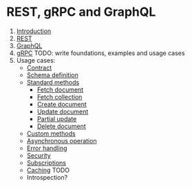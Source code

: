 # REST, gRPC and GraphQL

1. [Introduction](apis_introduction.md)
2. [REST](rest.md)
3. [GraphQL](graphql.md)
4. [gRPC](grpc.md) TODO: write foundations, examples and usage cases
5. Usage cases:
    * [Contract](usage/contract.md)
    * [Schema definition](usage/schema_definition.md)
    * [Standard methods](usage/standard_methods.md)
      * [Fetch document](usage/method_get.md)
      * [Fetch collection](usage/method_list.md)
      * [Create document](usage/method_create.md)
      * [Update document](usage/method_update.md)
      * [Partial update](usage/method_update_partial.md)
      * [Delete document](usage/method_delete.md)
    * [Custom methods](usage/method_custom.md)
    * [Asynchronous operation](usage/asynchronous_operation.md)
    * [Error handling](usage/error_handling.md)
    * [Security](usage/security.md)
    * [Subscriptions](usage/subscriptions.md)
    * [Caching](usage/caching.md) TODO
    * Introspection?
